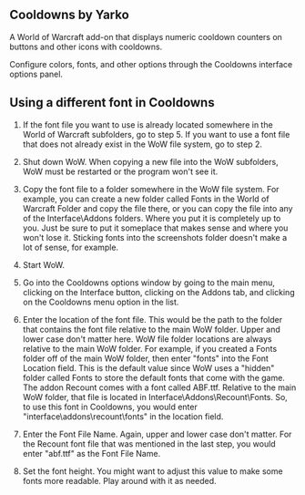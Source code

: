 ## Cooldowns by Yarko

A World of Warcraft add-on that displays numeric cooldown counters on buttons and other icons with cooldowns.

Configure colors, fonts, and other options through the Cooldowns interface options panel.

## Using a different font in Cooldowns

1. If the font file you want to use is already located somewhere in the World of Warcraft subfolders, go to step 5. If you want to use a font file that does not already exist in the WoW file system, go to step 2.

2. Shut down WoW. When copying a new file into the WoW subfolders, WoW must be restarted or the program won't see it.

3. Copy the font file to a folder somewhere in the WoW file system. For example, you can create a new folder called Fonts in the World of Warcraft Folder and copy the file there, or you can copy the file into any of the Interface\Addons folders. Where you put it is completely up to you. Just be sure to put it someplace that makes sense and where you won't lose it. Sticking fonts into the screenshots folder doesn't make a lot of sense, for example.

4. Start WoW.

5. Go into the Cooldowns options window by going to the main menu, clicking on the Interface button, clicking on the Addons tab, and clicking on the Cooldowns menu option in the list.

6. Enter the location of the font file. This would be the path to the folder that contains the font file relative to the main WoW folder. Upper and lower case don't matter here. WoW file folder locations are always relative to the main WoW folder. For example, if you created a Fonts folder off of the main WoW folder, then enter "fonts" into the Font Location field. This is the default value since WoW uses a "hidden" folder called Fonts to store the default fonts that come with the game. The addon Recount comes with a font called ABF.ttf. Relative to the main WoW folder, that file is located in Interface\Addons\Recount\Fonts. So, to use this font in Cooldowns, you would enter "interface\addons\recount\fonts" in the location field.

7. Enter the Font File Name. Again, upper and lower case don't matter. For the Recount font file that was mentioned in the last step, you would enter "abf.ttf" as the Font File Name.

8. Set the font height. You might want to adjust this value to make some fonts more readable. Play around with it as needed.
